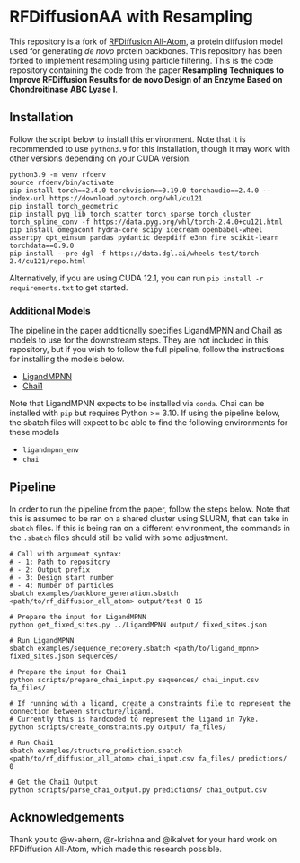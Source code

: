 # RFDiffusionAA with Resampling

This repository is a fork of [RFDiffusion All-Atom](https://github.com/baker-laboratory/rf_diffusion_all_atom), a protein diffusion model used for generating _de novo_ protein backbones. This repository has been forked to implement resampling using particle filtering. This is the code repository containing the code from the paper **Resampling Techniques to Improve RFDiffusion Results for de novo Design of an Enzyme Based on Chondroitinase ABC Lyase I**.

## Installation

Follow the script below to install this environment. Note that it is recommended to use `python3.9` for this installation, though it may work with other versions depending on your CUDA version.

```
python3.9 -m venv rfdenv
source rfdenv/bin/activate
pip install torch==2.4.0 torchvision==0.19.0 torchaudio==2.4.0 --index-url https://download.pytorch.org/whl/cu121
pip install torch_geometric
pip install pyg_lib torch_scatter torch_sparse torch_cluster torch_spline_conv -f https://data.pyg.org/whl/torch-2.4.0+cu121.html
pip install omegaconf hydra-core scipy icecream openbabel-wheel assertpy opt_einsum pandas pydantic deepdiff e3nn fire scikit-learn torchdata==0.9.0
pip install --pre dgl -f https://data.dgl.ai/wheels-test/torch-2.4/cu121/repo.html
```

Alternatively, if you are using CUDA 12.1, you can run `pip install -r requirements.txt` to get started.

### Additional Models

The pipeline in the paper additionally specifies LigandMPNN and Chai1 as models to use for the downstream steps. They are not included in this repository, but if you wish to follow the full pipeline, follow the instructions for installing the models below.
- [LigandMPNN](https://github.com/dauparas/LigandMPNN)
- [Chai1](https://github.com/chaidiscovery/chai-lab)

Note that LigandMPNN expects to be installed via `conda`. Chai can be installed with `pip` but requires Python >= 3.10. If using the pipeline below, the sbatch files will expect to be able to find the following environments for these models
- `ligandmpnn_env`
- `chai`

## Pipeline

In order to run the pipeline from the paper, follow the steps below. Note that this is assumed to be ran on a shared cluster using SLURM, that can take in `sbatch` files. If this is being ran on a different environment, the commands in the `.sbatch` files should still be valid with some adjustment.

```
# Call with argument syntax:
# - 1: Path to repository
# - 2: Output prefix
# - 3: Design start number
# - 4: Number of particles
sbatch examples/backbone_generation.sbatch <path/to/rf_diffusion_all_atom> output/test 0 16

# Prepare the input for LigandMPNN
python get_fixed_sites.py ../LigandMPNN output/ fixed_sites.json

# Run LigandMPNN
sbatch examples/sequence_recovery.sbatch <path/to/ligand_mpnn> fixed_sites.json sequences/

# Prepare the input for Chai1
python scripts/prepare_chai_input.py sequences/ chai_input.csv fa_files/

# If running with a ligand, create a constraints file to represent the connection between structure/ligand.
# Currently this is hardcoded to represent the ligand in 7yke.
python scripts/create_constraints.py output/ fa_files/

# Run Chai1
sbatch examples/structure_prediction.sbatch <path/to/rf_diffusion_all_atom> chai_input.csv fa_files/ predictions/ 0

# Get the Chai1 Output
python scripts/parse_chai_output.py predictions/ chai_output.csv
```

## Acknowledgements

Thank you to @w-ahern, @r-krishna and @ikalvet for your hard work on RFDiffusion All-Atom, which made this research possible.
